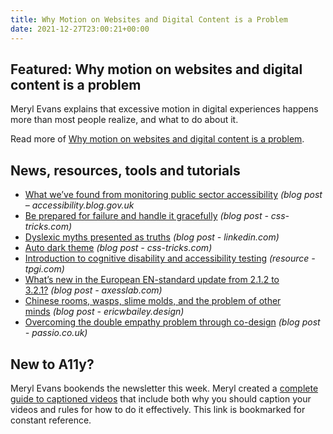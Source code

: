 ```yaml
---
title: Why Motion on Websites and Digital Content is a Problem
date: 2021-12-27T23:00:21+00:00
---
```


## Featured: Why motion on websites and digital content is a problem

Meryl Evans explains that excessive motion in digital experiences happens more than most people realize, and what to do about it.

Read more of [Why motion on websites and digital content is a problem](https://equalentry.com/why-motion-on-websites-and-digital-content-is-a-problem/).

## News, resources, tools and tutorials

- [What we’ve found from monitoring public sector accessibility](https://accessibility.blog.gov.uk/2021/12/20/what-weve-found-from-monitoring-public-sector-accessibility/) *(blog post – accessibility.blog.gov.uk*
- [Be prepared for failure and handle it gracefully](https://css-tricks.com/be-prepared-for-failure-and-handle-it-gracefully/) _(blog post - css-tricks.com)_
- [Dyslexic myths presented as truths](https://www.linkedin.com/pulse/dyslexic-myths-presented-truths-gareth-ford-williams/) *(blog post - linkedin.com)*
- [Auto dark theme](https://css-tricks.com/auto-dark-theme/) *(blog post - css-tricks.com)*
- [Introduction to cognitive disability and accessibility testing](https://www.tpgi.com/introduction-to-cognitive-disability-and-accessibility-testing/) *(resource - tpgi.com)*
- [What’s new in the European EN-standard update from 2.1.2 to 3.2.1?](https://axesslab.com/en-update/) *(blog post - axesslab.com)*
- [Chinese rooms, wasps, slime molds, and the problem of other minds](https://ericwbailey.design/writing/chinese-rooms-wasps-slime-molds-and-the-problem-of-other-minds/) *(blog post - ericwbailey.design)*
- [Overcoming the double empathy problem through co-design](https://passio.co.uk/2021/12/07/overcoming-the-double-empathy-problem-through-co-design/) *(blog post - passio.co.uk)*

## New to A11y?

Meryl Evans bookends the newsletter this week. Meryl created a [complete guide to captioned videos](https://meryl.net/captioned-videos-complete-guide/) that include both why you should caption your videos and rules for how to do it effectively. This link is bookmarked for constant reference.
